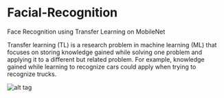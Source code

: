 # Facial-Recognition
Face Recognition using Transfer Learning on MobileNet

Transfer learning (TL) is a research problem in machine learning (ML) that focuses on storing knowledge gained while solving one problem and applying it to a different but related problem. For example, knowledge gained while learning to recognize cars could apply when trying to recognize trucks.

![alt tag](https://images.app.goo.gl/YPVhNkgEe2LbhDh5A)
